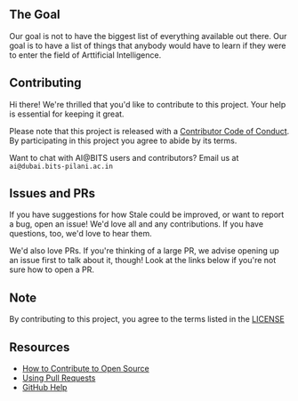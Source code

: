 ## The Goal
Our goal is not to have the biggest list of everything available out there.
Our goal is to have a list of things that anybody would have to learn if they were to enter the field of Arttificial Intelligence.

## Contributing


[code-of-conduct]: Code_Of_Conduct.md

Hi there! We're thrilled that you'd like to contribute to this project. Your help is essential for keeping it great.

Please note that this project is released with a [Contributor Code of Conduct][code-of-conduct]. By participating in this project you agree to abide by its terms.

Want to chat with AI@BITS users and contributors? Email us at `ai@dubai.bits-pilani.ac.in`

## Issues and PRs

If you have suggestions for how Stale could be improved, or want to report a bug, open an issue! We'd love all and any contributions. If you have questions, too, we'd love to hear them.

We'd also love PRs. If you're thinking of a large PR, we advise opening up an issue first to talk about it, though! Look at the links below if you're not sure how to open a PR.

## Note
By contributing to this project, you agree to the terms listed in the [LICENSE](https://github.com/aibits-dxb/Truffle/blob/main/LICENSE)

## Resources

- [How to Contribute to Open Source](https://opensource.guide/how-to-contribute/)
- [Using Pull Requests](https://help.github.com/articles/about-pull-requests/)
- [GitHub Help](https://help.github.com)


